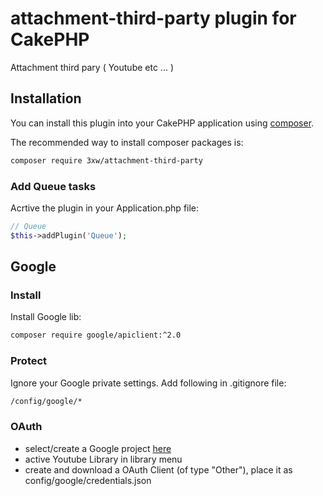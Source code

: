 # attachment-third-party plugin for CakePHP
Attachment third pary ( Youtube etc ... )

## Installation

You can install this plugin into your CakePHP application using [composer](http://getcomposer.org).

The recommended way to install composer packages is:

```bash
composer require 3xw/attachment-third-party
```

### Add Queue tasks
Acrtive the plugin in your Application.php file:

```php
// Queue
$this->addPlugin('Queue');
```

## Google
### Install
Install Google lib:

```bash
composer require google/apiclient:^2.0
```

### Protect
Ignore your Google private settings. Add following in .gitignore file:

```bash
/config/google/*
```

### OAuth
- select/create a Google project [here](https://console.developers.google.com/apis/dashboard)
- active Youtube Library in library menu
- create and download a OAuth Client (of type "Other"), place it as config/google/credentials.json
